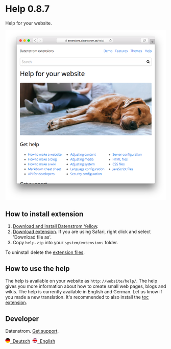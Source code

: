 Help 0.8.7
==========
Help for your website.

<p align="center"><img src="help-screenshot.png?raw=true" alt="Screenshot"></p>

## How to install extension

1. [Download and install Datenstrom Yellow](https://github.com/datenstrom/yellow/).
2. [Download extension](https://github.com/datenstrom/yellow-extensions/raw/master/zip/help.zip). If you are using Safari, right click and select 'Download file as'.
3. Copy `help.zip` into your `system/extensions` folder.

To uninstall delete the [extension files](extension.ini).

## How to use the help

The help is available on your website as `http://website/help/`. The help gives you more information about how to create small web pages, blogs and wikis. The help is currently available in English and German. Let us know if you made a new translation. It's recommended to also install the [toc extension](https://github.com/datenstrom/yellow-extensions/tree/master/features/toc).

## Developer

Datenstrom. [Get support](https://datenstrom.se/yellow/help/).

<p>
<a href="README-de.md"><img src="https://raw.githubusercontent.com/datenstrom/yellow-extensions/master/features/help/language-de.png" width="15" height="15" alt="Deutsch">&nbsp; Deutsch</a>&nbsp;
<a href="README.md"><img src="https://raw.githubusercontent.com/datenstrom/yellow-extensions/master/features/help/language-en.png" width="15" height="15" alt="English">&nbsp; English</a>&nbsp;
</p>